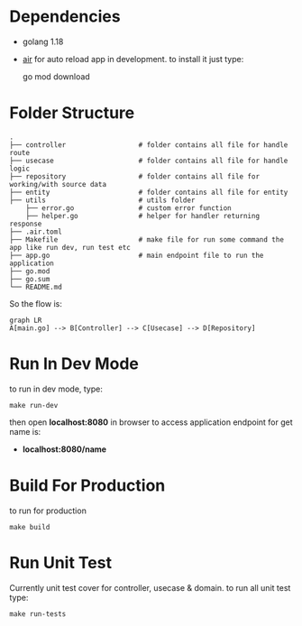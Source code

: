 # Dependencies
- golang 1.18
- [air](https://github.com/cosmtrek/air) for auto reload app in development. to install it just type:

    go mod download
    
# Folder Structure

    .
    ├── controller                  # folder contains all file for handle route
    ├── usecase                     # folder contains all file for handle logic
    ├── repository                  # folder contains all file for working/with source data
    ├── entity                      # folder contains all file for entity
    ├── utils                       # utils folder
        ├── error.go                # custom error function
        ├── helper.go               # helper for handler returning response
    ├── .air.toml
    ├── Makefile                    # make file for run some command the app like run dev, run test etc
    ├── app.go                      # main endpoint file to run the application
    ├── go.mod
    ├── go.sum
    └── README.md
    
So the flow is:
```mermaid
graph LR
A[main.go] --> B[Controller] --> C[Usecase] --> D[Repository]
```
 
# Run In Dev Mode
to run in dev mode, type:

    make run-dev
 
 then open **localhost:8080** in browser to access application
 endpoint for get name is:
 - **localhost:8080/name**

# Build For Production
to run for production

    make build
 
 # Run Unit Test
 Currently unit test cover for controller, usecase & domain. to run all unit test type:
 

    make run-tests
